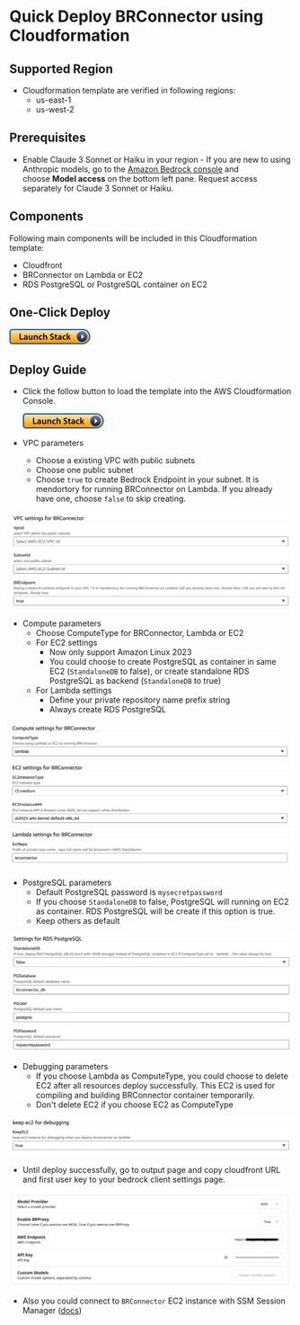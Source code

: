 # Quick Deploy BRConnector using Cloudformation

## Supported Region
- Cloudformation template are verified in following regions:
    - us-east-1
    - us-west-2

## Prerequisites
- Enable Claude 3 Sonnet or Haiku in your region - If you are new to using Anthropic models, go to the [Amazon Bedrock console](https://console.aws.amazon.com/bedrock/) and choose **Model access** on the bottom left pane. Request access separately for Claude 3 Sonnet or Haiku.

## Components
Following main components will be included in this Cloudformation template: 
- Cloudfront
- BRConnector on Lambda or EC2
- RDS PostgreSQL or PostgreSQL container on EC2

## One-Click Deploy

  [![Launch Stack](../assets/launch-stack.png)](https://console.aws.amazon.com/cloudformation/home#/stacks/create/template?stackName=SampleClientForBedrockBRConnector&templateURL=https://sample-client-for-bedrock-clouformation.s3.us-west-2.amazonaws.com/quick-build-brconnector.yaml)

## Deploy Guide

- Click the follow button to load the template into the AWS Cloudformation Console.

  [![Launch Stack](../assets/launch-stack.png)](https://console.aws.amazon.com/cloudformation/home#/stacks/create/template?stackName=SampleClientForBedrockBRConnector&templateURL=https://sample-client-for-bedrock-clouformation.s3.us-west-2.amazonaws.com/quick-build-brconnector.yaml)
  
- VPC parameters
    - Choose a existing VPC with public subnets
    - Choose one public subnet
    - Choose `true` to create Bedrock Endpoint in your subnet. It is mendortory for running BRConnector on Lambda. If you already have one, choose `false` to skip creating.

![IMG-quick-build-brconnector-on-ec2.png](IMG-quick-build-brconnector-on-ec2.png)

- Compute parameters
    - Choose ComputeType for BRConnector, Lambda or EC2
    - For EC2 settings
        - Now only support Amazon Linux 2023
        - You could choose to create PostgreSQL as container in same EC2 (`StandaloneDB` to false), or create standalone RDS PostgreSQL as backend (`StandaloneDB` to true)
    - For Lambda settings
        - Define your private repository name prefix string
        - Always create RDS PostgreSQL

![IMG-quick-build-brconnector-on-ec2-3.png](IMG-quick-build-brconnector-on-ec2-3.png)

- PostgreSQL parameters
    - Default PostgreSQL password is `mysecretpassword`
    - If you choose `StandaloneDB` to false, PostgreSQL will running on EC2 as container. RDS PostgreSQL will be create if this option is true.
    - Keep others as default

![IMG-quick-build-brconnector-on-ec2-4.png](IMG-quick-build-brconnector-on-ec2-4.png)

- Debugging parameters
    - If you choose Lambda as ComputeType, you could choose to delete EC2 after all resources deploy successfully. This EC2 is used for compiling and building BRConnector container temporarily. 
    - Don't delete EC2 if you choose EC2 as ComputeType

![IMG-quick-build-brconnector-on-ec2-5.png](IMG-quick-build-brconnector-on-ec2-5.png)

- Until deploy successfully, go to output page and copy cloudfront URL and first user key to your bedrock client settings page.

![IMG-quick-build-brconnector-on-ec2-1.png](IMG-quick-build-brconnector-on-ec2-1.png)

- Also you could connect to `BRConnector` EC2 instance with SSM Session Manager ([docs](https://docs.aws.amazon.com/systems-manager/latest/userguide/session-manager-working-with-sessions-start.html#start-ec2-console))

